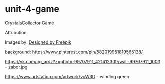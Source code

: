 # unit-4-game
CrystalsCollector Game


Attribution:

Images by:
<a href='https://www.freepik.com/free-vector/colorful-jewel-pack_1075321.htm'>Designed by Freepik</a>

background:
https://www.pinterest.com/pin/582019951819565138/

https://vk.com/cg_ardz?z=photo-99707911_421412309/wall-99707911_1003 - zabor.jpg

https://www.artstation.com/artwork/vxW3D - winding green

